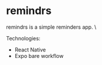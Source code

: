 # remindrs
remindrs is a simple reminders app. \

Technologies: 
- React Native
- Expo bare workflow 

